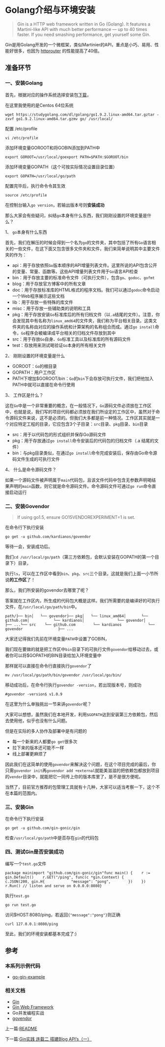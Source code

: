 # Golang介绍与环境安装

> Gin is a HTTP web framework written in Go (Golang). It features a Martini-like API with much better performance — up to 40 times faster. If you need smashing performance, get yourself some Gin.

Gin是用Golang开发的一个微框架，类似Martinier的API，重点是小巧、易用、性能好很多，也因为 [httprouter](https://github.com/julienschmidt/httprouter) 的性能提高了40倍。

## 准备环节

### 一、安装Golang

首先，根据对应的操作系统选择安装包[下载](https://studygolang.com/dl)，

在这里我使用的是Centos 64位系统

```
wget https://studygolang.com/dl/golang/go1.9.2.linux-amd64.tar.gztar -zxvf go1.9.2.linux-amd64.tar.gzmv go/ /usr/local/
```

配置 /etc/profile

```
vi /etc/profile
```

添加环境变量GOROOT和将GOBIN添加到PATH中

```
export GOROOT=/usr/local/goexport PATH=$PATH:$GOROOT/bin
```

添加环境变量GOPATH（这个可按实际情况设置目录位置）

```
export GOPATH=/usr/local/go/path
```

配置完毕后，执行命令令其生效

```
source /etc/profile
```

在控制台输入`go version`，若输出版本号则**安装成功**

那么大家会有些疑问，纠结`go`本身有什么东西，我们刚刚设置的环境变量是什么？

1、 `go`本身有什么东西

首先，我们在解压的时候会得到一个名为`go`的文件夹，其中包括了所有`Go`语言相关的一些文件，在这下面又包含很多文件夹和文件，我们来简单说明其中主要文件夹的作为：

- api：用于存放依照`Go`版本顺序的API增量列表文件。这里所说的API包含公开的变量、常量、函数等。这些API增量列表文件用于`Go`语言API检查
- bin：用于存放主要的标准命令文件（可执行文件），包含`go`、`godoc`、`gofmt`
- blog：用于存放官方博客中的所有文章
- doc：用于存放标准库的HTML格式的程序文档。我们可以通过`godoc`命令启动一个Web程序展示这些文档
- lib：用于存放一些特殊的库文件
- misc：用于存放一些辅助类的说明和工具
- pkg：用于存放安装`Go`标准库后的所有归档文件（以`.a`结尾的文件）。注意，你会发现其中有名称为`linux_amd64`的文件夹，我们称为平台相关目录。这类文件夹的名称由对应的操作系统和计算架构的名称组合而成。通过`go install`命令，`Go`程序会被编译成平台相关的归档文件存放到其中
- src：用于存放`Go`自身、`Go`标准工具以及标准库的所有源码文件
- test：存放用来测试喝验证`Go`本身的所有相关文件

2、 刚刚设置的环境变量是什么

- GOROOT：`Go`的根目录
- GOPATH：用户工作区
- PATH下增加$GOROOT/bin：`Go`的`bin`下会存放可执行文件，我们把他加入PATH中就可以直接在命令行使用

3、 工作区是什么？

这在`Go`中是一个非常重要的概念，在一般情况下，`Go`源码文件必须放在工作区中，也就是说，我们写的项目代码都必须放在我们所设定的工作区中，虽然对于命令源码文件来说，这不是必须的。但我们大多都是前一种情况。工作区其实就是一个对应特定工程的目录，它应包含3个子目录：`src`目录、`pkg`目录、`bin`目录

- src：用于以代码包的形式组织并保存Go源码文件
- pkg：用于存放通过`go install`命令安装后的代码包的归档文件（.a 结尾的文件）
- bin：与pkg目录类似，在通过`go install`命令完成安装后，保存由Go命令源码文件生成的可执行文件

4、 什么是命令源码文件？

如果一个源码文件被声明属于`main`代码包，且该文件代码中包含无参数声明喝结果声明的`main`函数，则它就是命令源码文件。命令源码文件可通过`go run`命令直接启动运行

### 二、安装Govendor

> If using go1.5, ensure GO15VENDOREXPERIMENT=1 is set.

在命令行下执行安装

```
go get -u github.com/kardianos/govendor
```

等待一会，安装成功后。

我们`cd /usr/local/go/path`（第三方依赖包，会默认安装在GOPATH的第一个目录下）目录，

执行`ls`，可以在工作区中看到`bin`、`pkg`、`src`三个目录。这就是我们上面一小节所说**的工作区**了！

那么，我们所安装的govendor去哪里了呢？

答案就在工作区内，所生成的代码包大概是这样。我们所需要的是编译好的可执行文件，在`/usr/local/go/path/bin`中。

```
path/├── bin│   └── govendor├── pkg│   └── linux_amd64│       └── github.com│           └── kardianos│               └── govendor│                   ├── ...└── src    └── github.com        └── kardianos            └── govendor                ├── ...
```

大家还记得我们先前在环境变量`PATH`中设置了GOBIN，

我们现在要做的就是把工作区中`bin`目录下的可执行文件`govendor`给移动过去，或者你可以将$GOPATH的BIN目录给加入环境变量中

那样就可以直接在命令行直接执行`govendor`了

```
mv /usr/local/go/path/bin/govendor /usr/local/go/bin/
```

移动成功后，在命令行执行`govendor -version`，若出现版本号，则成功

```
#govendor -version$ v1.0.9
```

在这里为什么单独挑出一节来讲`govendor`呢？

大家可以想想，虽然我们在本地开发，利用`$GOPATH`达到安装第三方依赖包，然后去使用他，似乎也没有什么问题。

但是在实际的多人协作及部署中是有问题的

- 每一个新来的人都要`go get`很多次
- 拉下来的版本还可能不一样
- 线上部署更麻烦了

因此我们在这简单的使用`govendor`来解决这个问题，在这个项目完成的最后，你只需`govendor init`再`govendor add +external`就能美滋滋的把依赖包都放到项目的`vendor`目录中，就能把它一同传上你的版本库里了，是不是很方便呢。

当然了，目前官方推荐的包管理工具就有十几种，大家可以适当考察一下，这个不在本篇的范围内。

### 三、安装Gin

在命令行下执行安装

```
go get -u github.com/gin-gonic/gin
```

检查`/usr/local/go/path`中是否存在`gin`的代码包

### 四、测试Gin是否安装成功

编写一个`test.go`文件

```
package mainimport "github.com/gin-gonic/gin"func main() {    r := gin.Default()    r.GET("/ping", func(c *gin.Context) {        c.JSON(200, gin.H{            "message": "pong",        })    })    r.Run() // listen and serve on 0.0.0.0:8080}
```

执行`test.go`

```
go run test.go
```

访问$HOST:8080/ping，若返回`{"message":"pong"}`则正确

```
curl 127.0.0.1:8080/ping
```

至此，我们的环境安装都基本完成了:)

## 参考

### 本系列示例代码

- [go-gin-example](https://github.com/EDDYCJY/go-gin-example)

### 相关文档

- [Gin](https://github.com/gin-gonic/gin)
- [Gin Web Framework](https://gin-gonic.github.io/gin/)
- Go并发编程实战
- [govendor](https://github.com/kardianos/govendor)

上一篇:[README](https://www.bookstack.cn/read/gin-EDDYCJY-blog/README.md)

下一篇:[Gin实践 连载二 搭建Blog API’s（一）](https://www.bookstack.cn/read/gin-EDDYCJY-blog/golang-gin-2018-02-16-Gin实践-连载二-搭建BlogAPIs-01.md)